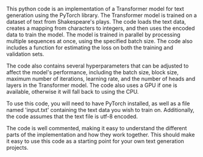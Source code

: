 This python code is an implementation of a Transformer model for text generation using the PyTorch library. The Transformer model is trained on a dataset of text from Shakespeare's plays. The code loads the text data, creates a mapping from characters to integers, and then uses the encoded data to train the model. The model is trained in parallel by processing multiple sequences at once, using the specified batch size. The code also includes a function for estimating the loss on both the training and validation sets.

The code also contains several hyperparameters that can be adjusted to affect the model's performance, including the batch size, block size, maximum number of iterations, learning rate, and the number of heads and layers in the Transformer model. The code also uses a GPU if one is available, otherwise it will fall back to using the CPU.

To use this code, you will need to have PyTorch installed, as well as a file named 'input.txt' containing the text data you wish to train on. Additionally, the code assumes that the text file is utf-8 encoded.

The code is well commented, making it easy to understand the different parts of the implementation and how they work together. This should make it easy to use this code as a starting point for your own text generation projects.